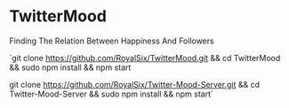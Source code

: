 # TwitterMood
Finding The Relation Between Happiness And Followers


`git clone https://github.com/RoyalSix/TwitterMood.git && cd TwitterMood && sudo npm install && npm start

git clone https://github.com/RoyalSix/Twitter-Mood-Server.git && cd Twitter-Mood-Server && sudo npm install && npm start`
